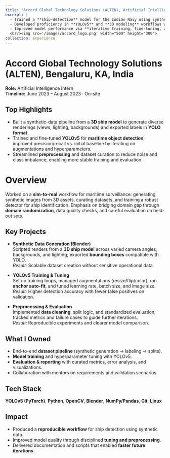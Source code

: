 ```yaml
---
title: "Accord Global Technology Solutions (ALTEN), Artificial Intelligence Intern"
excerpt: |
  - Trained a **ship-detection** model for the Indian Navy using synthetic images generated from a **3D model**.  
  - Developed proficiency in **YOLOv5** and **3D modeling** workflows with **Blender** for dataset creation.  
  - Improved model performance via **iterative training, fine-tuning, and data preprocessing**.  
  <br/><img src='/images/accord_logo.png' width="500" height="300">
collection: experience
---
```


Accord Global Technology Solutions (ALTEN), Bengaluru, KA, India
======
**Role:** Artificial Intelligence Intern  
**Timeline:** June 2023 – August 2023 · On-site

Top Highlights
------
- Built a synthetic-data pipeline from a **3D ship model** to generate diverse renderings (views, lighting, backgrounds) and exported labels in **YOLO format**.  
- Trained and fine-tuned **YOLOv5** for **maritime object detection**; improved precision/recall vs. initial baseline by iterating on augmentations and hyperparameters.  
- Streamlined **preprocessing** and dataset curation to reduce noise and class imbalance, enabling more stable training and evaluation.

Overview
======
Worked on a **sim-to-real** workflow for maritime surveillance: generating synthetic images from 3D assets, curating datasets, and training a robust detector for ship identification. Emphasis on bridging domain gap through **domain randomization**, data quality checks, and careful evaluation on held-out sets.

Key Projects
------
- **Synthetic Data Generation (Blender)**  
  Scripted renders from a **3D ship model** across varied camera angles, backgrounds, and lighting; exported **bounding boxes** compatible with YOLO.  
  *Result:* Scalable dataset creation without sensitive operational data.

- **YOLOv5 Training & Tuning**  
  Set up training loops, managed augmentations (resize/flip/color), ran **anchor auto-fit**, and tuned learning rate, batch size, and image size.  
  *Result:* Higher detection accuracy with fewer false positives on validation.

- **Preprocessing & Evaluation**  
  Implemented **data cleaning**, split logic, and standardized evaluation; tracked metrics and failure cases to guide further iterations.  
  *Result:* Reproducible experiments and clearer model comparison.

What I Owned
------
- End-to-end **dataset pipeline** (synthetic generation → labeling → splits).  
- **Model training** and hyperparameter tuning with YOLOv5.  
- **Evaluation & reporting** with curated metrics, error analysis, and visualizations.  
- Collaboration with mentors on requirements and validation scenarios.

Tech Stack
------
**YOLOv5 (PyTorch)**, **Python**, **OpenCV**, **Blender**, **NumPy/Pandas**, **Git**, **Linux**

Impact
------
- Produced a **reproducible workflow** for ship detection using synthetic data.  
- Improved model quality through disciplined **tuning and preprocessing**.  
- Delivered documentation and scripts that enabled **faster future iterations**.
